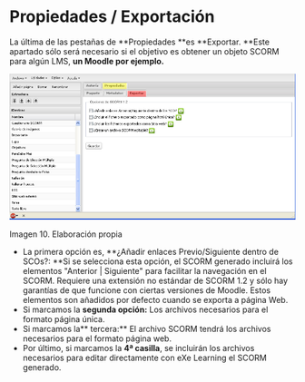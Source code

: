 
# Propiedades / Exportación

La última de las pestañas de **Propiedades **es **Exportar. **Este apartado sólo será necesario si el objetivo es obtener un objeto SCORM para algún LMS, **un Moodle por ejemplo.**

![](img/10_scorm.jpg)
<td style="text-align: center;">Imagen 10. Elaboración propia</td>

- La primera opción es, **¿Añadir enlaces Previo/Siguiente dentro de SCOs?: **Si se selecciona esta opción, el SCORM generado incluirá los elementos "Anterior | Siguiente" para facilitar la navegación en el SCORM. Requiere una extensión no estándar de SCORM 1.2 y sólo hay garantías de que funcione con ciertas versiones de Moodle. Estos elementos son añadidos por defecto cuando se exporta a página Web.
- Si marcamos la **segunda opción:** Los archivos necesarios para el formato página única.
- Si marcamos la** tercera:** El archivo SCORM tendrá los archivos necesarios para el formato página web.
- Por último, si marcamos la **4ª casilla**, se incluirán los archivos necesarios para editar directamente con eXe Learning el SCORM generado.

 

